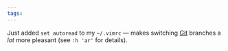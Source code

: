```yaml
---
tags: 
---
```


Just added `set autoread` to my `~/.vimrc` — makes switching [Git](/wiki/Git) branches a *lot* more pleasant (see `:h 'ar'` for details).
